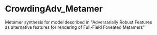 # CrowdingAdv_Metamer
 Metamer synthesis for model described in "Adversarially Robust Features as alternative features for rendering of Full-Field Foveated Metamers"
